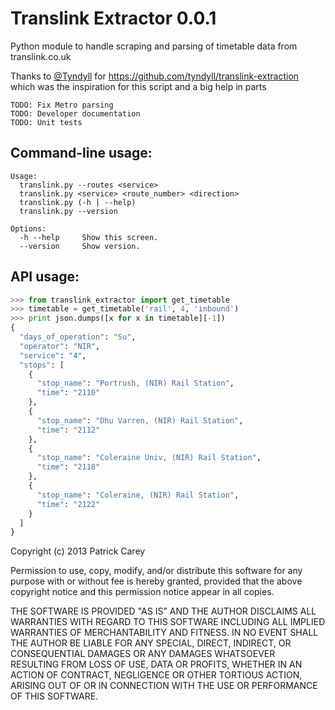 Translink Extractor 0.0.1
=========================

Python module to handle scraping and parsing of timetable data from translink.co.uk

Thanks to [@Tyndyll](https://twitter.com/tyndyll) for https://github.com/tyndyll/translink-extraction which
was the inspiration for this script and a big help in parts

    TODO: Fix Metro parsing
    TODO: Developer documentation
    TODO: Unit tests

Command-line usage:
-------------------
    Usage:
      translink.py --routes <service>
      translink.py <service> <route_number> <direction>
      translink.py (-h | --help)
      translink.py --version

    Options:
      -h --help     Show this screen.
      --version     Show version.

API usage:
----------
```python
>>> from translink_extractor import get_timetable
>>> timetable = get_timetable('rail', 4, 'inbound')
>>> print json.dumps([x for x in timetable][-1])
{
  "days_of_operation": "Su",
  "operator": "NIR",
  "service": "4",
  "stops": [
    {
      "stop_name": "Portrush, (NIR) Rail Station",
      "time": "2110"
    },
    {
      "stop_name": "Dhu Varren, (NIR) Rail Station",
      "time": "2112"
    },
    {
      "stop_name": "Coleraine Univ, (NIR) Rail Station",
      "time": "2118"
    },
    {
      "stop_name": "Coleraine, (NIR) Rail Station",
      "time": "2122"
    }
  ]
}

```



Copyright (c) 2013 Patrick Carey

Permission to use, copy, modify, and/or distribute this software for any
purpose with or without fee is hereby granted, provided that the above
copyright notice and this permission notice appear in all copies.

THE SOFTWARE IS PROVIDED "AS IS" AND THE AUTHOR DISCLAIMS ALL WARRANTIES WITH
REGARD TO THIS SOFTWARE INCLUDING ALL IMPLIED WARRANTIES OF MERCHANTABILITY
AND FITNESS. IN NO EVENT SHALL THE AUTHOR BE LIABLE FOR ANY SPECIAL, DIRECT,
INDIRECT, OR CONSEQUENTIAL DAMAGES OR ANY DAMAGES WHATSOEVER RESULTING FROM
LOSS OF USE, DATA OR PROFITS, WHETHER IN AN ACTION OF CONTRACT, NEGLIGENCE OR
OTHER TORTIOUS ACTION, ARISING OUT OF OR IN CONNECTION WITH THE USE OR
PERFORMANCE OF THIS SOFTWARE.
